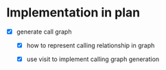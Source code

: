 # Implementation in plan

- [x] generate call graph
    - [x] how to represent calling relationship in graph
    - [x] use visit to implement calling graph generation

